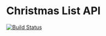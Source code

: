 # Christmas List API 
[![Build Status](https://travis-ci.org/tylerbrewer2/christmas_list_api.svg?branch=master)](https://travis-ci.org/tylerbrewer2/christmas_list_api)

